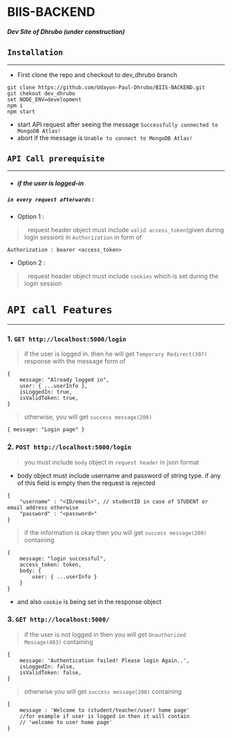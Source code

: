 # BIIS-BACKEND
#### _Dev Site of Dhrubo (under construction)_

## `Installation`
---
- First clone the repo and checkout to dev_dhrubo branch
```
git clone https://github.com/Udayon-Paul-Dhrubo/BIIS-BACKEND.git
git chekout dev_dhrubo
set NODE_ENV=development
npm i
npm start
``` 

- start API request after seeing the message `Successfully connected to MongoDB Atlas!`
- abort if the message is `Unable to connect to MongoDB Atlas!`

## `API Call prerequisite`
---
- #### _if the user is logged-in_
##### ``in every request afterwards`` :  
-  Option 1 : 
> &nbsp; request header object must include `valid access_token`(given during login session) in `Authorization` in form of  
```
Authorization : bearer <access_token>
```
-  Option 2 :
> &nbsp; request header object must include `cookies` which is set during the login session  

# `API call Features`
---
### 1. `GET http://localhost:5000/login`
> if the user is logged in. then he will get `Temporary Redirect(307)` response with the message form of
```
{
    message: "Already logged in",
    user: { ...userInfo },
    isLoggedIn: true,
    isValidToken: true,
}
```
> otherwise, you will get  `success message(200)`
```
{ message: "Login page" }
```

### 2. `POST http://localhost:5000/login`
> you must include `body` object in `request header` in json format
- body object must include username and password of string type. if any of this field is empty then the request is rejected
```
{
    "username" : "<ID/email>", // studentID in case of STUDENT or email address otherwise
    "password" : "<password>"
}
```
> if the information is okay then you will get `success message(200)` containing
```
{
    message: "login successful",
    access_token: token,
    body: {
        user: { ...userInfo }
    }
}
```

- and also `cookie` is being set in the response object


### 3. `GET http://localhost:5000/`
> if the user is not logged in then you will get `Unauthorized Message(403)` containing
```
{
    message: 'Authentication failed! Please login Again..',
    isLoggedIn: false,
    isValidToken: false,
}
```
> otherwise you will get `success message(200)` containing
```
{
    message : 'Welcome to (student/teacher/user) home page' 
    //for example if user is logged in then it will contain
    // 'welcome to user home page'
}
```



